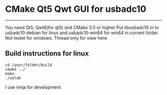 # CMake Qt5 Qwt GUI for usbadc10
---
You need Qt5, Qwt6(for qt5) and CMake 3.0 or higher
Put libusbadc10 in to usbadc10-debian for linux and usbadc10-win64 for win64 in current folder.
Not testet for windows.
Thread only for view here.

## Build instructions for linux

```
cd /your/folder/build
cmake ../
make
./ualab
```
I use ninja for development.

